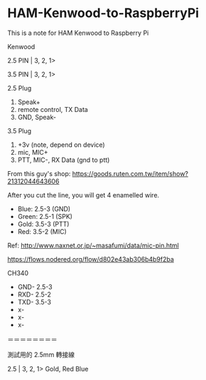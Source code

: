 # HAM-Kenwood-to-RaspberryPi
This is a note for HAM Kenwood to Raspberry Pi


Kenwood

2.5 PIN
| 3, 2, 1>

3.5 PIN
| 3, 2, 1> 

2.5 Plug 
1. Speak+
2. remote control, TX Data
3. GND, Speak-

3.5 Plug
1. +3v (note, depend on device)
2. mic, MIC+
3. PTT, MIC-, RX Data (gnd to ptt)

From this guy's shop: https://goods.ruten.com.tw/item/show?21312044643606

After you cut the line, you will get 4 enamelled wire.

- Blue: 2.5-3 (GND)
- Green: 2.5-1 (SPK)
- Gold: 3.5-3 (PTT)
- Red: 3.5-2 (MIC)




Ref: http://www.naxnet.or.jp/~masafumi/data/mic-pin.html

https://flows.nodered.org/flow/d802e43ab306b4b9f2ba

CH340
- GND- 2.5-3
- RXD- 2.5-2
- TXD- 3.5-3
- x-
- x-
- x-



＝＝＝＝＝＝＝＝

測試用的 2.5mm 轉接線

2.5 | 3, 2, 1> Gold, Red Blue
